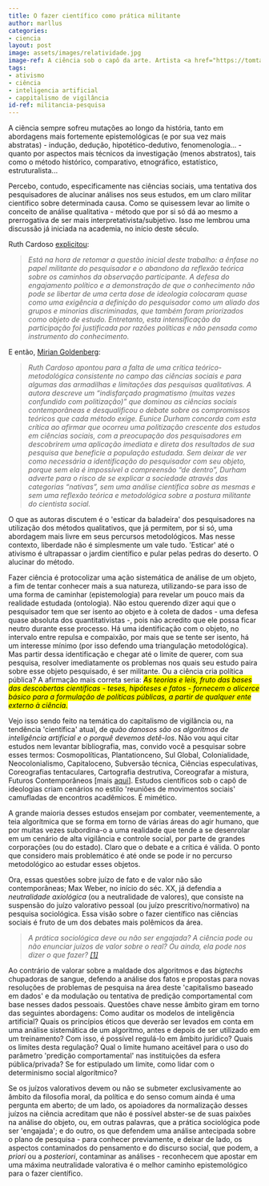 ```yaml
---
title: O fazer científico como prática militante
author: marllus
categories:
- ciencia
layout: post
image: assets/images/relatividade.jpg
image-ref: A ciência sob o capô da arte. Artista <a href="https://tomtappingphotoblog.blogspot.com/2014/07/street-art-in-gloucester.html">TriX</a>
tags:
- ativismo
- ciência
- inteligencia artificial
- cappitalismo de vigilância
id-ref: militancia-pesquisa
---
```


A ciência sempre sofreu mutações ao longo da história, tanto em abordagens mais fortemente epistemológicas (e por sua vez mais abstratas) - indução, dedução, hipotético-dedutivo, fenomenologia... - quanto por aspectos mais técnicos da investigação (menos abstratos), tais como o método histórico, comparativo, etnográfico, estatístico, estruturalista...

Percebo, contudo, especificamente nas ciências sociais, uma tentativa dos pesquisadores de alucinar análises nos seus estudos, em um claro militar científico sobre determinada causa. Como se quisessem levar ao limite o conceito de análise qualitativa - método que por si só dá ao mesmo a prerrogativa de ser mais interpretativista/subjetivo. Isso me lembrou uma discussão já iniciada na academia, no início deste século.

Ruth Cardoso [explicitou](https://repositorio.usp.br/item/001442151):

> *Está na hora de retomar a questão inicial deste trabalho: a ênfase no papel militante do pesquisador e o abandono da reflexão teórica sobre os caminhos da observação participante. 
> A defesa do engajamento político e a demonstração de que o conhecimento não pode se libertar de uma certa dose de ideologia colocaram quase como uma exigência a definição do pesquisador como um aliado dos grupos e minorias discriminadas, que também foram priorizados como objeto de estudo. Entretanto, esta intensificação da participação foi justificada por razões políticas e não pensada como instrumento do conhecimento.*

E então, [Mirian Goldenberg](https://www.amazon.com.br/arte-pesquisar-pesquisa-qualitativa-ci%C3%AAncias-ebook/dp/B00A3D1GL6):

> *Ruth  Cardoso  apontou  para  a  falta  de  uma  crítica  teórico-metodológica  consistente  no  campo  das  ciências  sociais  e  para algumas das armadilhas e limitações das pesquisas qualitativas. A autora  descreve  um  “indisfarçado  pragmatismo  (muitas  vezes confundido  com  politização)”  que  dominou  as  ciências  sociais contemporâneas e desqualificou o debate sobre os compromissos teóricos que cada método exige. Eunice Durham concorda  com esta crítica ao afirmar que ocorreu uma politização crescente dos estudos em ciências sociais, com a preocupação dos pesquisadores em descobrirem uma aplicação imediata e direta dos resultados de sua pesquisa que beneficie a população estudada. Sem deixar de ver como necessária a identificação do pesquisador com seu objeto, porque sem ela é impossível a compreensão “de dentro”, Durham adverte para o  risco de se explicar a sociedade através das categorias “nativas”, sem uma análise científica sobre as mesmas e sem uma reflexão teórica e metodológica sobre a postura militante do cientista social.*

O que as autoras discutem é o 'esticar da baladeira' dos pesquisadores na utilização dos métodos qualitativos, que já permitem, por si só, uma abordagem mais livre em seus percursos metodológicos. Mas nesse contexto, liberdade não é simplesmente um vale tudo. 'Esticar' até o ativismo é ultrapassar o jardim científico e pular pelas pedras do deserto. O alucinar do método. 

Fazer ciência é protocolizar uma ação sistemática de análise de um objeto, a fim de tentar conhecer mais a sua natureza, utilizando-se para isso de uma forma de caminhar (epistemologia) para revelar um pouco mais da realidade estudada (ontologia). Não estou querendo dizer aqui que o pesquisador tem que ser isento ao objeto e à coleta de dados - uma defesa quase absoluta dos quantitativistas -, pois não acredito que ele possa ficar neutro durante esse processo. Há uma identificação com o objeto, no intervalo entre repulsa e compaixão, por mais que se tente ser isento, há um interesse mínimo (por isso defendo uma triangulação metodológica). Mas partir dessa identificação e chegar até o limite de querer, com sua pesquisa, resolver imediatamente os problemas nos quais seu estudo paira sobre esse objeto pesquisado, é ser militante. Ou a ciência cria política pública? A afirmação mais correta seria: *<mark>As teorias e leis, fruto das bases das descobertas científicas - teses, hipóteses e fatos - fornecem o alicerce básico para a formulação de políticas públicas, a partir de qualquer ente externo à ciência.</mark>*

Vejo isso sendo feito na temática do capitalismo de vigilância ou, na tendência 'científica' atual, de *quão danosos são os algoritmos de inteligência artificial e o porquê devemos detê-los*. Não vou aqui citar estudos nem levantar bibliografia, mas, convido você a pesquisar sobre esses termos: Cosmopolíticas, Plantationceno, Sul Global, Colonialidade, Neocolonialismo, Capitaloceno, Subversão técnica, Ciências especulativas, Coreografias tentaculares, Cartografia destrutiva, Coreografar a mistura, Futuros Contemporâneos [mais [aqui](https://www.pimentalab.net/st05-tecnopoliticas-cosmopoliticas-conflitualidades-modos-de-saber-e-tecnologias-face-ao-plantationceno-react-2021/)]. Estudos científicos sob o capô de ideologias criam cenários no estilo 'reuniões de movimentos sociais' camufladas de encontros acadêmicos. É mimético.

A grande maioria desses estudos ensejam por combater, veementemente, a teia algorítmica que se forma em torno de várias áreas do agir humano, que por muitas vezes subordina-o a uma realidade que tende a se desenrolar em um cenário de alta vigilância e controle social, por parte de grandes corporações (ou do estado). Claro que o debate e a crítica é válida. O ponto que considero mais problemático é até onde se pode ir no percurso metodológico ao estudar esses objetos.

Ora, essas questões sobre juízo de fato e de valor não são contemporâneas; Max Weber, no início do séc. XX, já defendia a *neutralidade axiológica* (ou a neutralidade de valores), que consiste na suspensão do juízo valorativo pessoal (ou juízo prescritivo/normativo) na pesquisa sociológica. Essa visão sobre o fazer científico nas ciências sociais é fruto de um dos debates mais polêmicos da área.

> *A prática sociológica deve ou não ser engajada? A ciência pode ou não 
> enunciar juízos de valor sobre o real? Ou ainda, ela pode nos dizer o 
> que fazer? [[1]](https://www.scielo.br/j/rsocp/a/ncsQKC3XZjnGD4Qw4f3pwyw/?lang=pt)*

Ao contrário de valorar sobre a maldade dos algoritmos e das *bigtechs* chupadoras de sangue, defendo a análise dos fatos e propostas para novas resoluções de problemas de pesquisa na área deste 'capitalismo baseado em dados' e da modulação ou tentativa de predição comportamental com base nesses dados pessoais. Questões chave nesse âmbito giram em torno das seguintes abordagens: Como auditar os modelos de inteligência artificial? Quais os princípios éticos que deverão ser levados em conta em uma análise sistemática de um algoritmo, antes e depois de ser utilizado em um treinamento? Com isso, é possível regulá-lo em âmbito jurídico? Quais os limites desta regulação? Qual o limite humano aceitável para o uso do parâmetro 'predição comportamental' nas instituições da esfera pública/privada? Se for estipulado um limite, como lidar com o determinismo social algorítmico? 

Se os juízos valorativos devem ou não se submeter exclusivamente ao âmbito da filosofia moral, da política e do senso comum ainda é uma pergunta em aberto; de um lado, os apoiadores da normalização desses juízos na ciência acreditam que não é possível abster-se de suas paixões na análise do objeto, ou, em outras palavras, que a prática sociológica pode ser 'engajada'; e do outro, os que defendem uma análise antecipada sobre o plano de pesquisa - para conhecer previamente, e deixar de lado, os aspectos contaminados do pensamento e do discurso social, que podem, a *priori* ou a *posteriori*, contaminar as análises - reconhecem que apostar em uma máxima neutralidade valorativa é o melhor caminho epistemológico para o fazer científico.
